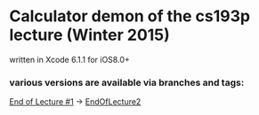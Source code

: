 # Calculator demon of the cs193p lecture (Winter 2015)

written in Xcode 6.1.1 for iOS8.0+


### various versions are available via branches and tags:

[End of Lecture #1](http://cs193p.m2m.at/cs193p-lecture-1-logistics-ios8-overview-winter-2015/) -> [EndOfLecture2](https://github.com/m2mtech/calculator-2015/tree/EndOfLecture1)